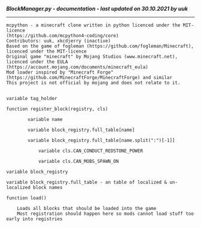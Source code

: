 ***BlockManager.py - documentation - last updated on 30.10.2021 by uuk***
___

    mcpython - a minecraft clone written in python licenced under the MIT-licence 
    (https://github.com/mcpython4-coding/core)
    Contributors: uuk, xkcdjerry (inactive)
    Based on the game of fogleman (https://github.com/fogleman/Minecraft), licenced under the MIT-licence
    Original game "minecraft" by Mojang Studios (www.minecraft.net), licenced under the EULA
    (https://account.mojang.com/documents/minecraft_eula)
    Mod loader inspired by "Minecraft Forge" (https://github.com/MinecraftForge/MinecraftForge) and similar
    This project is not official by mojang and does not relate to it.


    variable tag_holder

    function register_block(registry, cls)

            variable name

            variable block_registry.full_table[name]

            variable block_registry.full_table[name.split(":")[-1]]

                variable cls.CAN_CONDUCT_REDSTONE_POWER

                variable cls.CAN_MOBS_SPAWN_ON

    variable block_registry

    variable block_registry.full_table - an table of localized & un-localized block names

    function load()
        
        Loads all blocks that should be loaded into the game
        Most registration should happen here so mods cannot load stuff too early into registries
